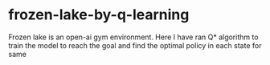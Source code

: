 # frozen-lake-by-q-learning
Frozen lake  is an open-ai gym environment. Here I have ran Q* algorithm to train the model to reach the goal and find the optimal policy in each state for same
